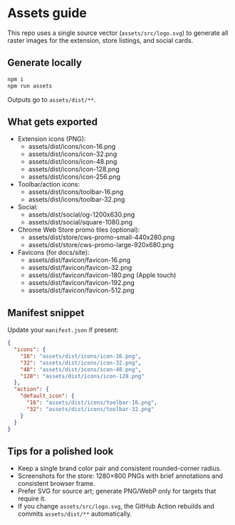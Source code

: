 # Assets guide

This repo uses a single source vector (`assets/src/logo.svg`) to generate all raster images for the extension, store listings, and social cards.

## Generate locally
```bash
npm i
npm run assets
```

Outputs go to `assets/dist/**`.

## What gets exported

- Extension icons (PNG):
  - assets/dist/icons/icon-16.png
  - assets/dist/icons/icon-32.png
  - assets/dist/icons/icon-48.png
  - assets/dist/icons/icon-128.png
  - assets/dist/icons/icon-256.png
- Toolbar/action icons:
  - assets/dist/icons/toolbar-16.png
  - assets/dist/icons/toolbar-32.png
- Social:
  - assets/dist/social/og-1200x630.png
  - assets/dist/social/square-1080.png
- Chrome Web Store promo tiles (optional):
  - assets/dist/store/cws-promo-small-440x280.png
  - assets/dist/store/cws-promo-large-920x680.png
- Favicons (for docs/site):
  - assets/dist/favicon/favicon-16.png
  - assets/dist/favicon/favicon-32.png
  - assets/dist/favicon/favicon-180.png (Apple touch)
  - assets/dist/favicon/favicon-192.png
  - assets/dist/favicon/favicon-512.png

## Manifest snippet

Update your `manifest.json` if present:

```json
{
  "icons": {
    "16": "assets/dist/icons/icon-16.png",
    "32": "assets/dist/icons/icon-32.png",
    "48": "assets/dist/icons/icon-48.png",
    "128": "assets/dist/icons/icon-128.png"
  },
  "action": {
    "default_icon": {
      "16": "assets/dist/icons/toolbar-16.png",
      "32": "assets/dist/icons/toolbar-32.png"
    }
  }
}
```

## Tips for a polished look

- Keep a single brand color pair and consistent rounded-corner radius.
- Screenshots for the store: 1280×800 PNGs with brief annotations and consistent browser frame.
- Prefer SVG for source art; generate PNG/WebP only for targets that require it.
- If you change `assets/src/logo.svg`, the GitHub Action rebuilds and commits `assets/dist/**` automatically.